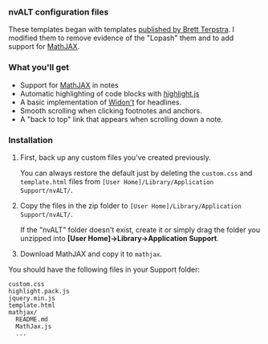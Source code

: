 ### nvALT configuration files

These templates began with templates
[published by Brett Terpstra](http://brettterpstra.com/2013/04/06/customizing-the-nvalt-preview/). I
modified them to remove evidence of the "Lopash" them and to add
support for [MathJAX](http://www.mathjax.org).

### What you'll get

* Support for [MathJAX](http://www.mathjax.org) in notes
* Automatic highlighting of code blocks with [highlight.js](http://softwaremaniacs.org/soft/highlight/en/)
* A basic implementation of [Widon't](http://shauninman.com/archive/2006/08/22/widont_wordpress_plugin) for headlines.
* Smooth scrolling when clicking footnotes and anchors.
* A "back to top" link that appears when scrolling down a note.

### Installation

1. First, back up any custom files you've created previously. 

   You can always restore the default just by deleting the
   `custom.css` and `template.html` files from
   `[User Home]/Library/Application Support/nvALT/`.

2. Copy the files in the zip folder to `[User Home]/Library/Application
Support/nvALT/`. 

   If the "nvALT" folder doesn't exist, create it or simply drag the
   folder you unzipped into **[User Home]→Library→Application
   Support**.

3. Download MathJAX and copy it to `mathjax`.

You should have the following files in your Support folder:

    custom.css
    highlight.pack.js
    jquery.min.js
    template.html
    mathjax/
      README.md
      MathJax.js
      ...
